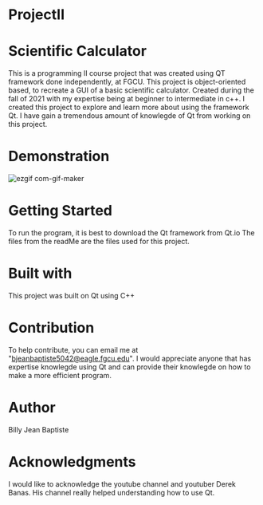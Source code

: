 # ProjectII
# Scientific Calculator
This is a programming II course project that was created using QT framework done independently, at FGCU.
This project is object-oriented based, to recreate a GUI of a basic scientific calculator.
Created during the fall of 2021 with my expertise being at beginner to intermediate in c++.
I created this project to explore and learn more about using the framework Qt.
I have gain a tremendous amount of knowlegde of Qt from working on this project.



# Demonstration
![ezgif com-gif-maker](https://user-images.githubusercontent.com/81057927/146656811-a8faebf9-3dc5-445a-9d74-1d1eb03de06f.gif)

# Getting Started
To run the program, it is best to download the Qt framework from Qt.io
The files from the readMe are the files used for this project.

# Built with
This project was built on Qt using C++

# Contribution
To help contribute, you can email me at "bjeanbaptiste5042@eagle.fgcu.edu". I would appreciate anyone that has expertise 
knowlegde using Qt and can provide their knowlegde on how to make a more efficient program.

# Author
Billy Jean Baptiste

# Acknowledgments 
I would like to acknowledge the youtube channel and youtuber Derek Banas. His channel really helped understanding how to use Qt.
